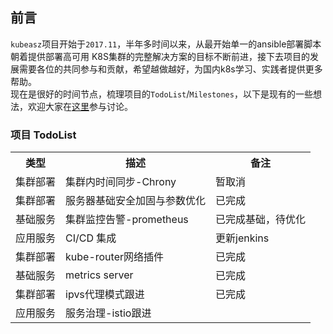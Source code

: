 ## 前言

`kubeasz`项目开始于`2017.11`，半年多时间以来，从最开始单一的ansible部署脚本朝着提供部署高可用 K8S集群的完整解决方案的目标不断前进，接下去项目的发展需要各位的共同参与和贡献，希望越做越好，为国内k8s学习、实践者提供更多帮助。  
现在是很好的时间节点，梳理项目的`TodoList`/`Milestones`，以下是现有的一些想法，欢迎大家在[这里](https://github.com/gjmzj/kubeasz/issues/188)参与讨论。

### 项目 TodoList 

<table border="0">
    <tr>
        <th>类型</th>
        <th>描述</th>
        <th>备注</th>
    </tr>
    <tr>
        <td>集群部署</td>
        <td>集群内时间同步-Chrony</td>
        <td>暂取消</td>
    </tr>
    <tr>
        <td>集群部署</td>
        <td>服务器基础安全加固与参数优化</td>
        <td>已完成</td>
    </tr>
    <tr>
        <td>基础服务</td>
        <td>集群监控告警-prometheus</td>
        <td>已完成基础，待优化</td>
    </tr>
    <tr>
        <td>应用服务</td>
        <td>CI/CD 集成</td>
        <td>更新jenkins</td>
    </tr>
    <tr>
        <td>集群部署</td>
        <td>kube-router网络插件</td>
        <td>已完成</td>
    </tr>
    <tr>
        <td>基础服务</td>
        <td>metrics server</td>
        <td>已完成</td>
    </tr>
    <tr>
        <td>集群部署</td>
        <td>ipvs代理模式跟进</td>
        <td>已完成</td>
    </tr>
    <tr>
        <td>应用服务</td>
        <td>服务治理-istio跟进</td>
        <td></td>
    </tr>
</table>


